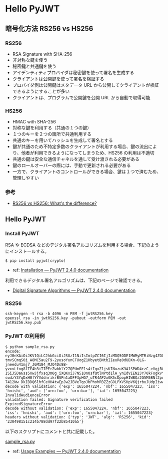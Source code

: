 # Hello PyJWT

## 暗号化方法 RS256 vs HS256

### RS256

- RSA Signature with SHA-256
- 非対称な鍵を使う
- 秘密鍵と共通鍵を使う
- アイデンティティプロバイダは秘密鍵を使って署名を生成する
- クライアントは公開鍵を使って署名を検証する
- プロバイダ側は公開鍵はメタデータ URL から公開してクライアントが検証できるようにすることが多い
- クライアントは、プログラムで公開鍵を公開 URL から自動で取得可能

### HS256

- HMAC with SHA-256
- 対称な鍵を利用する（共通の１つの鍵）
- １つのキーを２つの箇所で共通利用する
- 共通のキーを用いてハッシュを生成して署名とする
- 鍵が共通のため不特定多数のクライアントが利用する場合、鍵の流出により、他者が利用できるようになってしまうため、HS256 の利用は不適切
- 共通の鍵は安全な通信チャネルを通して受け渡される必要がある
- 鍵のロールオーバーの際には、手動で更新される必要がある
- 一方で、クライアントのコントロールができる場合、鍵は１つで済むため、管理しやすい

### 参考

- [RS256 vs HS256: What&#x27;s the difference?](https://stackoverflow.com/questions/39239051/rs256-vs-hs256-whats-the-difference)

## Hello PyJWT

### Install PyJWT

RSA や ECDSA などのデジタル署名アルゴリズムを利用する場合、下記のようにインストールする。

```shell
$ pip install pyjwt[crypto]
```

- ref: [Installation &mdash; PyJWT 2.4.0 documentation](https://pyjwt.readthedocs.io/en/latest/installation.html#installation-cryptography)

利用できるデジタル署名アルゴリズムは、下記のページで確認できる。

- [Digital Signature Algorithms &mdash; PyJWT 2.4.0 documentation](https://pyjwt.readthedocs.io/en/latest/algorithms.html)

### RS256

```shell
ssh-keygen -t rsa -b 4096 -m PEM -f jwtRS256.key
openssl rsa -in jwtRS256.key -pubout -outform PEM -out jwtRS256.key.pub
```

### PyJWT の利用例

```shell
$ python sample_rsa.py
encode: eyJ0eXAiOiJKV1QiLCJhbGciOiJSUzI1NiIsImtpZCI6IjIzMDQ5ODE1MWMyMTRiNzg4ZGQ5N2YyMmI4NTQxMGE1In0.eyJleHAiOjE2NTUwNDcyMjQsIm5iZiI6MTY1NTA0NzIyMywiaXNzIjoiaG5pc2hpIiwiYXVkIjpbInVybjpmb28iLCJ1cm46YmFyIl0sImlhdCI6MTY1NTA0NzIyM30.DwgC8EmG3QO1i5S_thlS8w5lb_3cDg1qpMBIR3GL326cFJYsxKm58Wt1Z2IvHexsupAFR0yoZr8jdU-tmvSCmqS0i_A8MC5au2F9-2yusoYunCFUogZ1HbyetBNtbIIeuRe0dUDXn-0LG-jneedu41mj7_J6M184_MJO4Ds8B-yvxvLfog8lTF4h3iTIPErZwbblY27QPUmEE1s4tIqxZ1jsKINuzuK3A1SPWD4rzC_eVqjBCp08mLYr5cfd0mN4xIrzAqRtcytwUAaIKrsiMMEurHLE1GYzcUl_f5OiEuadKLvMQUR7p_PwgNzKkNl738EqrQYEXGb5sDTynryZtePjKOCuqzInvUE208OEASaVbJE9_vgw8_3S0xDhJIvOl-ISiJ5Da6ss5XwJjfxsq3m0g_iXQKxiJ7N51On0sfQtlNPtd1lA_ynIdVIEN2JY70kFogkvYu3J7HX3KHwI-swdzY3YqDxH0fYYVddnrikrBSPn1aDFF3pHG7_uTR4AP2xGK5cDpopHIWBQz2G5M5BNl2po2ce8qnij0q7VjOdGYREJyvtHRm7Aynv5MjhZord9gZhKJeiFrx-7412Nw_DkIBDQ6lhfCeHH4twEpJw2JBVeTgoJbPhohRBZZzGOLPXVSHpV6QjrbuJUdpIiwwfxf6721oY1NPYLZF8nYIo
decode with validation: {'exp': 1655047224, 'nbf': 1655047223, 'iss': 'hnishi', 'aud': ['urn:foo', 'urn:bar'], 'iat': 1655047223}
InvalidAudienceError
validation failed: Signature verification failed
ExpiredSignatureError
decode without validation: {'exp': 1655047224, 'nbf': 1655047223, 'iss': 'hnishi', 'aud': ['urn:foo', 'urn:bar'], 'iat': 1655047223}
headers without validation: {'typ': 'JWT', 'alg': 'RS256', 'kid': '230498151c214b788dd97f22b85410a5'}
```

以下のスクリプトにコメントと共に記載した。

[sample_rsa.py](./sample_rsa.py)

- ref: [Usage Examples &mdash; PyJWT 2.4.0 documentation](https://pyjwt.readthedocs.io/en/latest/usage.html)
